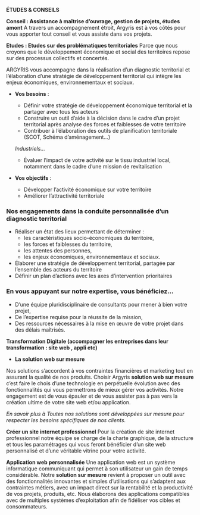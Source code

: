 **ÉTUDES & CONSEILS**

**Conseil : Assistance à maîtrise d’ouvrage, gestion de projets, études amont**
A travers un accompagnement étroit, Argyris est à vos côtés pour vous apporter tout conseil et vous assiste dans vos projets.

**Etudes : Etudes sur des problématiques territoriales**
Parce que nous croyons que le développement économique et social des territoires repose sur des processus collectifs et concertés.

ARGYRIS vous accompagne dans la réalisation d’un diagnostic territorial et l’élaboration d’une stratégie de développement territorial qui intègre les enjeux économiques, environnementaux et sociaux.

-   **Vos besoins** :  
   
    -   Définir votre stratégie de développement économique territorial et la partager avec tous les acteurs
    -   Construire un outil d’aide à la décision dans le cadre d’un projet territorial après analyse des forces et faiblesses de votre territoire
    -   Contribuer à l’élaboration des outils de planification territoriale (SCOT, Schéma d’aménagement…)
    
    _Industriels…_
    
    -   Évaluer l’impact de votre activité sur le tissu industriel local, notamment dans le cadre d’une mission de revitalisation

-   **Vos objectifs** :
    -   Développer l’activité économique sur votre territoire
    -   Améliorer l’attractivité territoriale

### Nos engagements dans la conduite personnalisée d’un diagnostic territorial

-   Réaliser un état des lieux permettant de déterminer :
    -   les caractéristiques socio-économiques du territoire,
    -   les forces et faiblesses du territoire,
    -   les attentes des personnes,
    -   les enjeux économiques, environnementaux et sociaux.
-   Élaborer une stratégie de développement territorial, partagée par l’ensemble des acteurs du territoire
-   Définir un plan d’actions avec les axes d’intervention prioritaires

### En vous appuyant sur notre expertise, vous bénéficiez…

-   D’une équipe pluridisciplinaire de consultants pour mener à bien votre projet,
-   De l’expertise requise pour la réussite de la mission,
-   Des ressources nécessaires à la mise en œuvre de votre projet dans des délais maîtrisés.

**Transformation Digitale (accompagner les entreprises dans leur transformation : site web , appli etc)**

- **La  solution web sur mesure**

Nos solutions s’accordent à vos contraintes financières et marketing tout en assurant la qualité de nos produits. Choisir Argyris  **solution web sur mesure** c’est faire le chois d’une technologie en perpétuelle évolution avec des fonctionnalités qui vous permettrons de mieux gérer vos activités. Notre engagement est de vous épauler et de vous assister pas à pas vers la création ultime de votre site web et/ou application.

*En savoir plus à*
*Toutes nos solutions sont développées sur mesure pour respecter les besoins spécifiques de nos clients.*

**Créer un site internet professionnel**
Pour la création de site internet professionnel notre équipe se charge de la charte graphique, de la structure et tous les paramétrages qui vous feront bénéficier d’un site web personnalisé et d’une véritable vitrine pour votre activité.

**Application web personnalisée**
Une application web est un système informatique communiquant qui permet à son utilisateur un gain de temps considérable. Notre **solution sur mesure** revient à proposer un outil avec des fonctionnalités innovantes et simples d’utilisations qui s’adaptent aux contraintes métiers, avec un impact direct sur la rentabilité et la productivité de vos projets, produits, etc. Nous élaborons des applications compatibles avec de multiples systèmes d’exploitation afin de fidéliser vos cibles et consommateurs.
<!--stackedit_data:
eyJoaXN0b3J5IjpbMTQ3MjIyNDg1LDE4NTQ1Njc0MjUsNzMwOT
k4MTE2XX0=
-->